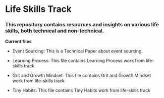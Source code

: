 # Life Skills Track
### This repository contains resources and insights on various life skills, both technical and non-technical.

**Current files**

- Event Sourcing: This is a Technical Paper about event sourcing.

- Learning Process: This file contains Learning Process work from life-skills track

- Grit and Growth Mindset: This file contains Grit and Growth Mindset work from life-skills track

- Tiny Habits: This file contains Tiny Habits work from life-skills track
